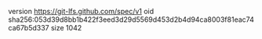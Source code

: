 version https://git-lfs.github.com/spec/v1
oid sha256:053d39d8bb1b422f3eed3d29d5569d453d2b4d94ca8003f81eac74ca67b5d337
size 1042
